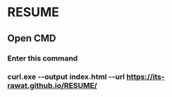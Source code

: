 # RESUME

## Open CMD 
### Enter this command 
### curl.exe --output index.html --url https://its-rawat.github.io/RESUME/

